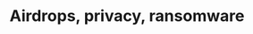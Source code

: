 ---
guid: "AD291F86-BF13-46FB-B6F8-A11C2EDE84E5"
title: "Airdrops, privacy, ransomware"
description: "In episode 15, we discuss topics such as infrastructure components for setting up a Web3 project in the enterprise, making access lists, doing a big airdrop, using centralized images for NFTs, using indexers for NFTs, doxing private information on the blockchain, crypto supporting ransomware, and how to get your first open-source commit into the Solidity project."
pubDate: "Tue, 15 Mar 2022 18:00:00 -0500" # 6pm New York time
itunes-explicit: "no"
itunes-episode: 15
itunes-episodeType: full

# More info
discussion: https://twitter.com/fulldecent/status/1503870364677513217
youtube-full: https://www.youtube.com/watch?v=tiKs0eGS-X0

# Timeline
timeline:
  - seconds: 0
    title: Intro
  - seconds: 92
    title: Infrastructure components for setting up a Web3 project in the enterprise
  - seconds: 115
    title: How to make access lists
  - seconds: 310
    title: Doing a BIG airdrop
  - seconds: 661
    title: Using centralized images for NFTs
  - seconds:


# File information
enclosure-url: "https://media.phor.net/csh/2022-03-15-episode-15.m4a"
enclosure-length: 30889211
enclosure-type: "audio/x-m4a"
itunes-duration: 1561
---